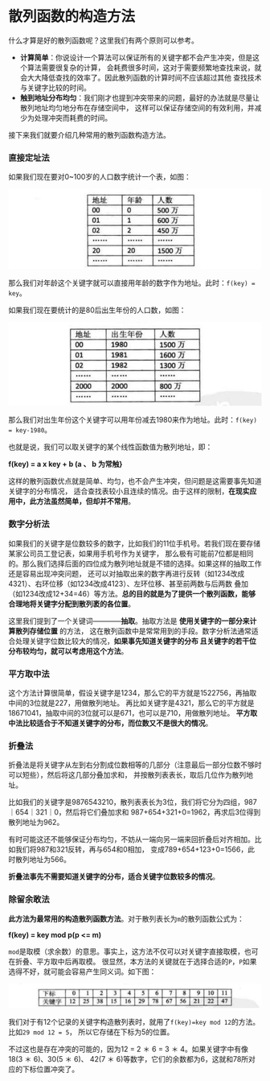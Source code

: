 散列函数的构造方法
================================================================
什么才算是好的散列函数呢？这里我们有两个原则可以参考。

+ **计算简单**：你说设计一个算法可以保证所有的关键字都不会产生冲突，但是这个算法需要很复杂的计算，
会耗费很多时间，这对于需要频繁地查找来说，就会大大降低查找的效率了。因此散列函数的计算时间不应该超过其他
查找技术与关键字比较的时间。
+ **触到地址分布均匀**：我们刚才也提到冲突带来的问题，最好的办法就是尽量让散列地址均匀地分布在存储空间中，
这样可以保证存储空间的有效利用，并减少为处理冲突而耗费的时间。

接下来我们就要介绍几种常用的散列函数构造方法。

### 直接定址法
如果我们现在要对0~100岁的人口数字统计一个表，如图：

![8-10-1](../img/8-10-1.png)

那么我们对年龄这个关键字就可以直接用年龄的数字作为地址。此时：`f(key) = key`。

如果我们现在要统计的是80后出生年份的人口数，如图：

![8-10-2](../img/8-10-2.png)

那么我们对出生年份这个关键字可以用年份减去1980来作为地址。此时：`f(key) = key-1980`。

也就是说，我们可以取关键字的某个线性函数值为散列地址，即：

**f(key) = a x key + b (a 、 b 为常触}**

这样的散列函数优点就是简单、均匀，也不会产生冲突，但问题是这需要事先知道关键字的分布情况，
适合查找表较小且连续的情况。由于这样的限制，**在现实应用中，此方法虽然简单，但却并不常用**。

### 数字分析法
如果我们的关键字是位数较多的数字，比如我们的11位手机号。若我们现在要存储某家公司员工登记表，如果用手机号作为关键字，
那么极有可能前7位都是相同的。那么我们选择后面的四位成为散列地址就是不错的选择。如果这样的抽取工作还是容易出现冲突问题，
还可以对抽取出来的数字再进行反转（如1234改成4321）、右环位移（如1234改成4123）、左环位移、甚至前两数与后两数
叠加（如1234改成12+34=46）等方法。**总的目的就是为了提供一个散列函数，能够合理地将关键字分配到散列袤的各位置**。

这里我们提到了一个关键词————**抽取**。抽取方法是 **使用关键字的一部分来计算散列存储位置** 的方法，
这在散列函数中是常常用到的手段。数字分析法通常适合处理关键字位数比较大的情况，**如果事先知道关键字的分布
且关键字的若干位分布较均匀，就可以考虑用这个方法**。

### 平方取中法
这个方法计算很简单，假设关键字是1234，那么它的平方就是1522756，再抽取中间的3位就是227，用做散列地址。
再比如关键字是4321，那么它的平方就是18671041，抽取中间的3位就可以是671，也可以是710，用做散列地址。
**平方取中法比较适合于不知道关键字的分布，而位数又不是很大的情况**。

### 折叠法
折叠法是将关键字从左到右分割成位数相等的几部分（注意最后一部分位数不够时可以短些），然后将这几部分叠加求和，
并按散列表表长，取后几位作为散列地址。

比如我们的关键字是9876543210，散列表表长为3位，我们将它分为四组，987｜654｜321｜0，然后将它们叠加求和
987+654+321+0=1962，再求后3位得到散列地址为962。

有时可能这还不能够保证分布均匀，不妨从一端向另一端来回折叠后对齐相加。比如我们将987和321反转，再与654和0相加，
变成789+654+123+0=1566，此时散列地址为566。

**折叠法事先不需要知道关键字的分布，适合关键字位数较多的情况**。

### 除留余敢法
**此方法为最常用的构造散列函数方法**。对于散列表长为`m`的散列函数公式为：

**f(key) = key mod p(p <= m)**

`mod`是取模（求余数）的意思。事实上，这方法不仅可以对关键字直接取模，也可在折叠、平方取中后再取模。
很显然，本方法的关键就在于选择合适的`P`，`P`如果选得不好，就可能会容易产生同义词。如下图：

![8-10-4](../img/8-10-4.png)

我们对于有12个记录的关键字构造散列表时，就用了`f(key)=key mod 12`的方法。比如`29 mod 12 = 5`，
所以它存储在下标为5的位置。

不过这也是存在冲突的可能的，因为12 = 2 ＊ 6 = 3 ＊ 4。如果关键字中有像18(3 ＊ 6)、30(5 ＊ 6)、
42(7 ＊ 6)等数字，它们的余数都为6，这就和78所对应的下标位置冲突了。
